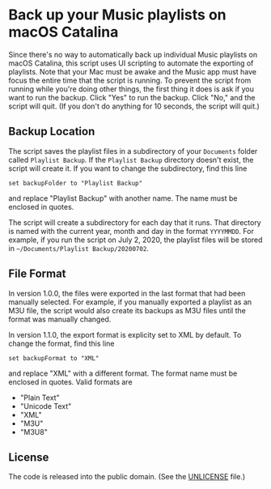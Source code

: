 # Back up your Music playlists on macOS Catalina
Since there's no way to automatically back up individual Music playlists on macOS Catalina, this script uses UI scripting to automate the exporting of playlists. Note that your Mac must be awake and the Music app must have focus the entire time that the script is running. To prevent the script from running while you're doing other things, the first thing it does is ask if you want to run the backup. Click "Yes" to run the backup. Click "No," and the script will quit. (If you don't do anything for 10 seconds, the script will quit.)

## Backup Location
The script saves the playlist files in a subdirectory of your `Documents` folder called `Playlist Backup`. If the `Playlist Backup` directory doesn't exist, the script will create it. If you want to change the subdirectory, find this line

`set backupFolder to "Playlist Backup"`

and replace "Playlist Backup" with another name. The name must be enclosed in quotes.

The script will create a subdirectory for each day that it runs. That directory is named with the current year, month and day in the format `YYYYMMDD`. For example, if you run the script on July 2, 2020, the playlist files will be stored in `~/Documents/Playlist Backup/20200702`.

## File Format
In version 1.0.0, the files were exported in the last format that had been manually selected. For example, if you manually exported a playlist as an M3U file, the script would also create its backups as M3U files until the format was manually changed.

In version 1.1.0, the export format is explicity set to XML by default. To change the format, find this line

`set backupFormat to "XML"`

and replace "XML" with a different format. The format name must be enclosed in quotes. Valid formats are

* "Plain Text"
* "Unicode Text"
* "XML"
* "M3U"
* "M3U8"

## License
The code is released into the public domain. (See the [UNLICENSE](UNLICENSE) file.)